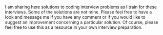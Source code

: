 I am sharing here solutions to coding interview problems as I train for these interviews. Some of the solutions are not mine. Please feel free to have a look and message me if you have any comment or if you would like to suggest an improvement concerning a particular solution. Of course, please feel free to use this as a resource in your own interview preparation.
